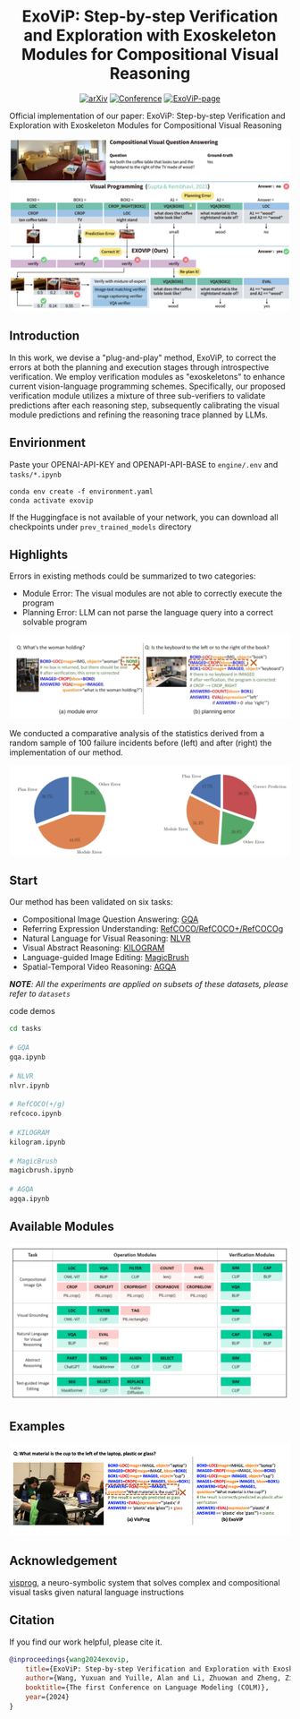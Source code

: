 <div align="center">

# ExoViP: Step-by-step Verification and Exploration with Exoskeleton Modules for Compositional Visual Reasoning


[![arXiv](https://img.shields.io/badge/arXiv-2408.02210-b31b1b.svg)](https://arxiv.org/abs/2408.02210)
[![Conference](http://img.shields.io/badge/COLM-2024-4b44ce.svg)](https://colmweb.org/)
[![ExoViP-page](https://img.shields.io/badge/ExoViP-page-blue)](https://bigai-nlco.github.io/ExoViP/)

</div>

Official implementation of our paper: ExoViP: Step-by-step Verification and Exploration with Exoskeleton Modules for Compositional Visual Reasoning

![image](assets/framework.png)

## Introduction

In this work, we devise a "plug-and-play" method, ExoViP, to correct the errors at both the planning and execution stages through introspective verification. We employ verification modules as "exoskeletons" to enhance current vision-language programming schemes. Specifically, our proposed verification module utilizes a mixture of three sub-verifiers to validate predictions after each reasoning step, subsequently calibrating the visual module predictions and refining the reasoning trace planned by LLMs.

## Envirionment

Paste your OPENAI-API-KEY and OPENAPI-API-BASE to `engine/.env` and `tasks/*.ipynb`

```
conda env create -f environment.yaml
conda activate exovip
```

If the Huggingface is not available of your network, you can download all checkpoints under `prev_trained_models` directory

## Highlights

Errors in existing methods could be summarized to two  categories:

- Module Error: The visual modules are not able to correctly execute the program
- Planning Error: LLM can not parse the language query into a correct solvable program

![image](assets/error.png)

We conducted a comparative analysis of the statistics derived from a random sample of 100 failure incidents before (left) and after (right) the implementation of our method.

![image](assets/stat.png)

## Start

Our method has been validated on six tasks:

- Compositional Image Question Answering: [GQA](https://cs.stanford.edu/people/dorarad/gqa/about.html)
- Referring Expression Understanding: [RefCOCO/RefCOCO+/RefCOCOg](https://github.com/lichengunc/refer)
- Natural Language for Visual Reasoning: [NLVR](https://github.com/lil-lab/nlvr/tree/master/nlvr2)
- Visual Abstract Reasoning: [KILOGRAM](https://github.com/lil-lab/kilogram)
- Language-guided Image Editing: [MagicBrush](https://github.com/OSU-NLP-Group/MagicBrush)
- Spatial-Temporal Video Reasoning: [AGQA](http://ai.stanford.edu/blog/agqa/)

***NOTE**: All the experiments are applied on subsets of these datasets, please refer to `datasets`*

code demos

```bash
cd tasks

# GQA
gqa.ipynb

# NLVR
nlvr.ipynb

# RefCOCO(+/g)
refcoco.ipynb

# KILOGRAM
kilogram.ipynb

# MagicBrush
magicbrush.ipynb

# AGQA
agqa.ipynb
```

## Available Modules

![image](assets/modules.png)

## Examples

![image](assets/GQA.png)

## Acknowledgement

[visprog](https://github.com/allenai/visprog), a neuro-symbolic system that solves complex and compositional visual tasks given natural language instructions


## Citation

If you find our work helpful, please cite it.

```bibtex
@inproceedings{wang2024exovip,
    title={ExoViP: Step-by-step Verification and Exploration with Exoskeleton Modules for Compositional Visual Reasoning},
    author={Wang, Yuxuan and Yuille, Alan and Li, Zhuowan and Zheng, Zilong},
    booktitle={The first Conference on Language Modeling (COLM)},
    year={2024}
}
```
